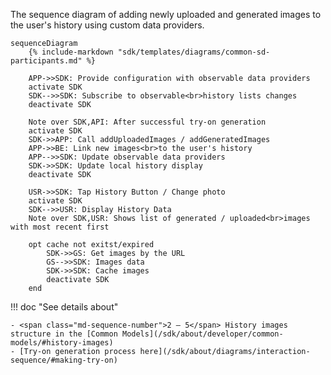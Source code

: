The sequence diagram of adding newly uploaded and generated images to the user's history using custom data providers.

``` mermaid
sequenceDiagram
    {% include-markdown "sdk/templates/diagrams/common-sd-participants.md" %}

    APP->>SDK: Provide configuration with observable data providers
    activate SDK
    SDK-->>SDK: Subscribe to observable<br>history lists changes
    deactivate SDK

    Note over SDK,API: After successful try-on generation
    activate SDK
    SDK->>APP: Call addUploadedImages / addGeneratedImages
    APP->>BE: Link new images<br>to the user's history
    APP-->>SDK: Update observable data providers
    SDK->>SDK: Update local history display
    deactivate SDK

    USR->>SDK: Tap History Button / Change photo
    activate SDK
    SDK-->>USR: Display History Data
    Note over SDK,USR: Shows list of generated / uploaded<br>images with most recent first

    opt cache not exitst/expired
        SDK->>GS: Get images by the URL
        GS-->>SDK: Images data
        SDK->>SDK: Cache images
        deactivate SDK
    end
```

!!! doc "See details about" 
    
    - <span class="md-sequence-number">2 – 5</span> History images structure in the [Common Models](/sdk/about/developer/common-models/#history-images)
    - [Try-on generation process here](/sdk/about/diagrams/interaction-sequence/#making-try-on)